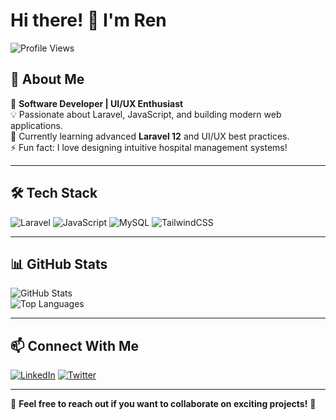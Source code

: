 # Hi there! 👋 I'm Ren

![Profile Views](https://komarev.com/ghpvc/?username=your-username&label=Profile%20Views&color=blue&style=flat)

## 🚀 About Me

🎯 **Software Developer | UI/UX Enthusiast**  
💡 Passionate about Laravel, JavaScript, and building modern web applications.  
🌱 Currently learning advanced **Laravel 12** and UI/UX best practices.  
⚡ Fun fact: I love designing intuitive hospital management systems!  

---

## 🛠️ Tech Stack

![Laravel](https://img.shields.io/badge/Laravel-%23FF2D20.svg?style=for-the-badge&logo=laravel&logoColor=white) ![JavaScript](https://img.shields.io/badge/JavaScript-%23F7DF1E.svg?style=for-the-badge&logo=javascript&logoColor=black) ![MySQL](https://img.shields.io/badge/MySQL-%2300f.svg?style=for-the-badge&logo=mysql&logoColor=white) ![TailwindCSS](https://img.shields.io/badge/TailwindCSS-%2306B6D4.svg?style=for-the-badge&logo=tailwindcss&logoColor=white)

---

## 📊 GitHub Stats

![GitHub Stats](https://github-readme-stats.vercel.app/api?username=your-username&show_icons=true&theme=radical)  
![Top Languages](https://github-readme-stats.vercel.app/api/top-langs/?username=your-username&layout=compact&theme=radical)

---

## 📫 Connect With Me

[![LinkedIn](https://img.shields.io/badge/LinkedIn-%230077B5.svg?style=for-the-badge&logo=linkedin&logoColor=white)](https://linkedin.com/in/yourprofile) [![Twitter](https://img.shields.io/badge/Twitter-%231DA1F2.svg?style=for-the-badge&logo=twitter&logoColor=white)](https://twitter.com/yourprofile)

---

💬 **Feel free to reach out if you want to collaborate on exciting projects!** 🚀
